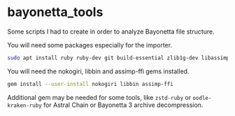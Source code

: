 # bayonetta_tools

Some scripts I had to create in order to analyze Bayonetta file structure.

You will need some packages especially for the importer.
```bash
sudo apt install ruby ruby-dev git build-essential zlib1g-dev libassimp-dev imagemagick
```
You will need the nokogiri, libbin and assimp-ffi gems installed.
```bash
gem install --user-install nokogiri libbin assimp-ffi
```
Additional gem may be needed for some tools, like `zstd-ruby` or `oodle-kraken-ruby` for Astral Chain or Bayonetta 3 archive decompression.
